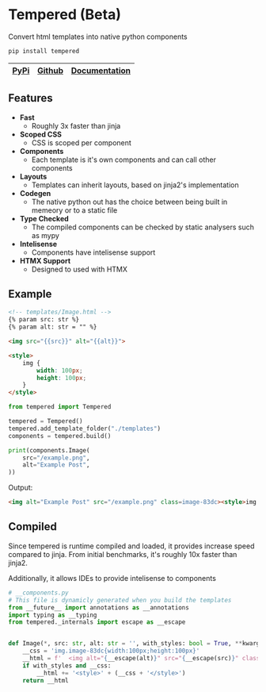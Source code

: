 # Tempered (Beta)

Convert html templates into native python components


```python
pip install tempered
```

| [PyPi](https://pypi.org/project/tempered) | [Github](https://github.com/Ben-Brady/tempered) | [Documentation](https://github.com/Ben-Brady/tempered/blob/main/Documentation.md) |
| - | - | - |


## Features

- **Fast**
  - Roughly 3x faster than jinja
- **Scoped CSS**
  - CSS is scoped per component
- **Components**
  - Each template is it's own components and can call other components
- **Layouts**
  - Templates can inherit layouts, based on jinja2's implementation
- **Codegen**
  - The native python out has the choice between being built in memeory or to a static file
- **Type Checked**
  - The compiled components can be checked by static analysers such as mypy
- **Intelisense**
  - Components have intelisense support
- **HTMX Support**
  - Designed to used with HTMX

## Example

```html
<!-- templates/Image.html -->
{% param src: str %}
{% param alt: str = "" %}

<img src="{{src}}" alt="{{alt}}">

<style>
    img {
        width: 100px;
        height: 100px;
    }
</style>
```

```python
from tempered import Tempered

tempered = Tempered()
tempered.add_template_folder("./templates")
components = tempered.build()

print(components.Image(
    src="/example.png",
    alt="Example Post",
))
```

Output:
```html
<img alt="Example Post" src="/example.png" class=image-83dc><style>img.image-83dc{width:100px;height:100px}</style>
```


## Compiled

Since tempered is runtime compiled and loaded, it provides increase speed compared to jinja. From initial benchmarks, it's roughly 10x faster than jinja2.

Additionally, it allows IDEs to provide intelisense to components


```python
# __components.py
# This file is dynamicly generated when you build the templates
from __future__ import annotations as __annotations
import typing as __typing
from tempered._internals import escape as __escape


def Image(*, src: str, alt: str = '', with_styles: bool = True, **kwargs: __typing.Any) -> str:
    __css = 'img.image-83dc{width:100px;height:100px}'
    __html = f'  <img alt="{__escape(alt)}" src="{__escape(src)}" class=image-83dc>'
    if with_styles and __css:
        __html += '<style>' + (__css + '</style>')
    return __html

```
